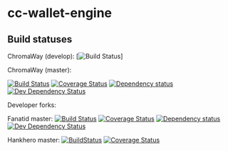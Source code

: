 # cc-wallet-engine

Build statuses
--------------
ChromaWay (develop):
[![Build Status](https://travis-ci.org/chromaway/cc-wallet-engine.svg?branch=develop)]

ChromaWay (master):

[![Build Status](https://travis-ci.org/chromaway/cc-wallet-engine.svg?branch=master)](https://travis-ci.org/chromaway/cc-wallet-engine) [![Coverage Status](https://coveralls.io/repos/chromaway/cc-wallet-engine/badge.png)](https://coveralls.io/r/chromaway/cc-wallet-engine) [![Dependency status](https://david-dm.org/chromaway/cc-wallet-engine/status.png)](https://david-dm.org/chromaway/cc-wallet-engine#info=dependencies&view=table) [![Dev Dependency Status](https://david-dm.org/chromaway/cc-wallet-engine/dev-status.png)](https://david-dm.org/chromaway/cc-wallet-engine#info=devDependencies&view=table)


Developer forks:

Fanatid master:
[![Build Status](https://travis-ci.org/fanatid/cc-wallet-engine.svg?branch=master)](https://travis-ci.org/fanatid/cc-wallet-engine) [![Coverage Status](https://coveralls.io/repos/fanatid/cc-wallet-engine/badge.png)](https://coveralls.io/r/fanatid/cc-wallet-engine) [![Dependency status](https://david-dm.org/fanatid/cc-wallet-engine/status.png)](https://david-dm.org/fanatid/cc-wallet-engine#info=dependencies&view=table) [![Dev Dependency Status](https://david-dm.org/fanatid/cc-wallet-engine/dev-status.png)](https://david-dm.org/fanatid/cc-wallet-engine#info=devDependencies&view=table)

Hankhero master:
[![BuildStatus](https://travis-ci.org/hankhero/cc-wallet-engine.svg?branch=develop)](https://travis-ci.org/hankhero/cc-wallet-engine)
[![Coverage Status](https://coveralls.io/repos/hankhero/cc-wallet-engine/badge.png)](https://coveralls.io/r/hankhero/cc-wallet-engine)
